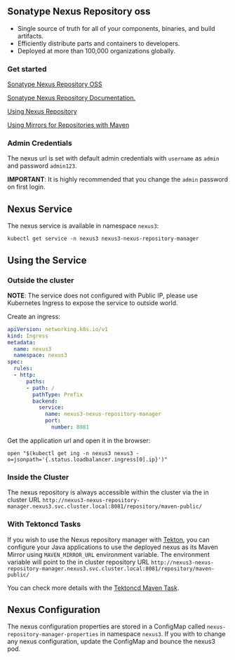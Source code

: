 ## Sonatype Nexus Repository oss

* Single source of truth for all of your components, binaries, and build artifacts.
* Efficiently distribute parts and containers to developers.
* Deployed at more than 100,000 organizations globally.

### Get started

[Sonatype Nexus Repository OSS](https://www.sonatype.com/products/sonatype-nexus-oss)

[Sonatype Nexus Repository Documentation.](https://help.sonatype.com/index.html)

[Using Nexus Repository](https://www.sonatype.com/blog/using-sonatype-nexus-repository-3-part-1-maven-artifacts)

[Using Mirrors for Repositories with Maven](https://maven.apache.org/guides/mini/guide-mirror-settings.html)

### Admin Credentials

The nexus url is set with default admin credentials with `username` as `admin` and password `admin123`. 

__IMPORTANT__: It is highly recommended that you change the `admin` password on first login.

## Nexus Service 

The nexus service is available in namespace `nexus3`:

```shell
kubectl get service -n nexus3 nexus3-nexus-repository-manager
```

## Using the Service

### Outside the cluster

__NOTE__: The service does not configured with Public IP, please use Kubernetes Ingress to expose the service to outside world.

Create an ingress:

```yaml
apiVersion: networking.k8s.io/v1
kind: Ingress
metadata:
  name: nexus3
  namespace: nexus3
spec:
  rules:
  - http:
      paths:
      - path: /
        pathType: Prefix
        backend:
          service:
            name: nexus3-nexus-repository-manager
            port:
              number: 8081
```

Get the application url and open it in the browser:

```shell
open "$(kubectl get ing -n nexus3 nexus3 -o=jsonpath='{.status.loadbalancer.ingress[0].ip}')"
```

### Inside the Cluster

The nexus repository is always accessible within the cluster via the in cluster URL `http://nexus3-nexus-repository-manager.nexus3.svc.cluster.local:8081/repository/maven-public/`

### With Tektoncd Tasks

If you wish to use the Nexus repository manager with [Tekton](https://tekton.dev), you can configure your Java applications to use the deployed nexus as its Maven Mirror using `MAVEN_MIRROR_URL` environment variable. The environment variable will point to the in cluster repository URL `http://nexus3-nexus-repository-manager.nexus3.svc.cluster.local:8081/repository/maven-public/`

You can check more details with the [Tektoncd Maven Task](https://hub.tekton.dev/tekton/task/maven).

## Nexus Configuration

The nexus configuration properties are stored in a ConfigMap called `nexus-repository-manager-properties` in namespace `nexus3`. If you with to change any nexus configuration, update the ConfigMap and bounce the nexus3 pod.
